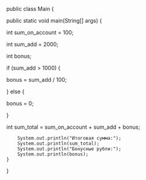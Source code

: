 public class Main {

public static void main(String[] args) {

int sum_on_account = 100;

int sum_add = 2000;

int bonus;

if (sum_add > 1000) {

bonus = sum_add / 100;

} else {

bonus = 0;

}

int sum_total = sum_on_account + sum_add + bonus;


        System.out.println("Итоговая сумма:");
        System.out.println(sum_total);
        System.out.println("Бонусные рубли:");
        System.out.println(bonus);
    }
}